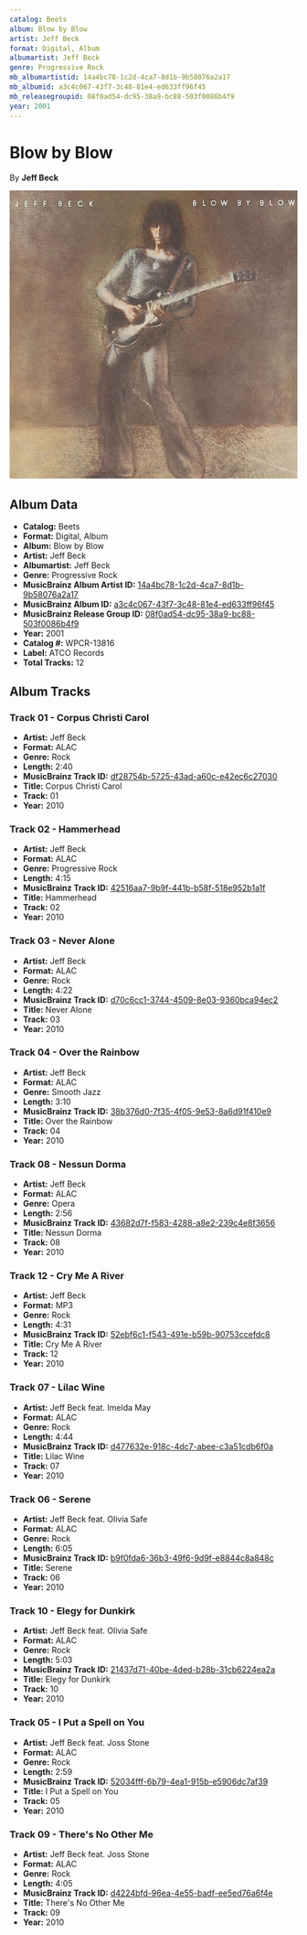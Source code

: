 ```yaml
---
catalog: Beets
album: Blow by Blow
artist: Jeff Beck
format: Digital, Album
albumartist: Jeff Beck
genre: Progressive Rock
mb_albumartistid: 14a4bc78-1c2d-4ca7-8d1b-9b58076a2a17
mb_albumid: a3c4c067-43f7-3c48-81e4-ed633ff96f45
mb_releasegroupid: 08f0ad54-dc95-38a9-bc88-503f0086b4f9
year: 2001
---
```


# Blow by Blow

By **Jeff Beck**

![](../../assets/beetscovers/Jeff_Beck-Blow_by_Blow.jpg)

## Album Data

- **Catalog:** Beets
- **Format:** Digital, Album
- **Album:** Blow by Blow
- **Artist:** Jeff Beck
- **Albumartist:** Jeff Beck
- **Genre:** Progressive Rock
- **MusicBrainz Album Artist ID:** [14a4bc78-1c2d-4ca7-8d1b-9b58076a2a17](https://musicbrainz.org/artist/14a4bc78-1c2d-4ca7-8d1b-9b58076a2a17)
- **MusicBrainz Album ID:** [a3c4c067-43f7-3c48-81e4-ed633ff96f45](https://musicbrainz.org/release/a3c4c067-43f7-3c48-81e4-ed633ff96f45)
- **MusicBrainz Release Group ID:** [08f0ad54-dc95-38a9-bc88-503f0086b4f9](https://musicbrainz.org/release-group/08f0ad54-dc95-38a9-bc88-503f0086b4f9)
- **Year:** 2001
- **Catalog #:** WPCR-13816
- **Label:** ATCO Records
- **Total Tracks:** 12

## Album Tracks

### Track 01 - Corpus Christi Carol

- **Artist:** Jeff Beck
- **Format:** ALAC
- **Genre:** Rock
- **Length:** 2:40
- **MusicBrainz Track ID:** [df28754b-5725-43ad-a60c-e42ec6c27030](https://musicbrainz.org/recording/df28754b-5725-43ad-a60c-e42ec6c27030)
- **Title:** Corpus Christi Carol
- **Track:** 01
- **Year:** 2010

### Track 02 - Hammerhead

- **Artist:** Jeff Beck
- **Format:** ALAC
- **Genre:** Progressive Rock
- **Length:** 4:15
- **MusicBrainz Track ID:** [42516aa7-9b9f-441b-b58f-518e952b1a1f](https://musicbrainz.org/recording/42516aa7-9b9f-441b-b58f-518e952b1a1f)
- **Title:** Hammerhead
- **Track:** 02
- **Year:** 2010

### Track 03 - Never Alone

- **Artist:** Jeff Beck
- **Format:** ALAC
- **Genre:** Rock
- **Length:** 4:22
- **MusicBrainz Track ID:** [d70c6cc1-3744-4509-8e03-9360bca94ec2](https://musicbrainz.org/recording/d70c6cc1-3744-4509-8e03-9360bca94ec2)
- **Title:** Never Alone
- **Track:** 03
- **Year:** 2010

### Track 04 - Over the Rainbow

- **Artist:** Jeff Beck
- **Format:** ALAC
- **Genre:** Smooth Jazz
- **Length:** 3:10
- **MusicBrainz Track ID:** [38b376d0-7f35-4f05-9e53-8a6d91f410e9](https://musicbrainz.org/recording/38b376d0-7f35-4f05-9e53-8a6d91f410e9)
- **Title:** Over the Rainbow
- **Track:** 04
- **Year:** 2010

### Track 08 - Nessun Dorma

- **Artist:** Jeff Beck
- **Format:** ALAC
- **Genre:** Opera
- **Length:** 2:56
- **MusicBrainz Track ID:** [43682d7f-f583-4288-a8e2-239c4e8f3656](https://musicbrainz.org/recording/43682d7f-f583-4288-a8e2-239c4e8f3656)
- **Title:** Nessun Dorma
- **Track:** 08
- **Year:** 2010

### Track 12 - Cry Me A River

- **Artist:** Jeff Beck
- **Format:** MP3
- **Genre:** Rock
- **Length:** 4:31
- **MusicBrainz Track ID:** [52ebf6c1-f543-491e-b59b-90753ccefdc8](https://musicbrainz.org/recording/52ebf6c1-f543-491e-b59b-90753ccefdc8)
- **Title:** Cry Me A River
- **Track:** 12
- **Year:** 2010

### Track 07 - Lilac Wine

- **Artist:** Jeff Beck feat. Imelda May
- **Format:** ALAC
- **Genre:** Rock
- **Length:** 4:44
- **MusicBrainz Track ID:** [d477632e-918c-4dc7-abee-c3a51cdb6f0a](https://musicbrainz.org/recording/d477632e-918c-4dc7-abee-c3a51cdb6f0a)
- **Title:** Lilac Wine
- **Track:** 07
- **Year:** 2010

### Track 06 - Serene

- **Artist:** Jeff Beck feat. Olivia Safe
- **Format:** ALAC
- **Genre:** Rock
- **Length:** 6:05
- **MusicBrainz Track ID:** [b9f0fda6-36b3-49f6-9d9f-e8844c8a848c](https://musicbrainz.org/recording/b9f0fda6-36b3-49f6-9d9f-e8844c8a848c)
- **Title:** Serene
- **Track:** 06
- **Year:** 2010

### Track 10 - Elegy for Dunkirk

- **Artist:** Jeff Beck feat. Olivia Safe
- **Format:** ALAC
- **Genre:** Rock
- **Length:** 5:03
- **MusicBrainz Track ID:** [21437d71-40be-4ded-b28b-31cb6224ea2a](https://musicbrainz.org/recording/21437d71-40be-4ded-b28b-31cb6224ea2a)
- **Title:** Elegy for Dunkirk
- **Track:** 10
- **Year:** 2010

### Track 05 - I Put a Spell on You

- **Artist:** Jeff Beck feat. Joss Stone
- **Format:** ALAC
- **Genre:** Rock
- **Length:** 2:59
- **MusicBrainz Track ID:** [52034fff-6b79-4ea1-915b-e5906dc7af39](https://musicbrainz.org/recording/52034fff-6b79-4ea1-915b-e5906dc7af39)
- **Title:** I Put a Spell on You
- **Track:** 05
- **Year:** 2010

### Track 09 - There's No Other Me

- **Artist:** Jeff Beck feat. Joss Stone
- **Format:** ALAC
- **Genre:** Rock
- **Length:** 4:05
- **MusicBrainz Track ID:** [d4224bfd-96ea-4e55-badf-ee5ed76a6f4e](https://musicbrainz.org/recording/d4224bfd-96ea-4e55-badf-ee5ed76a6f4e)
- **Title:** There's No Other Me
- **Track:** 09
- **Year:** 2010

